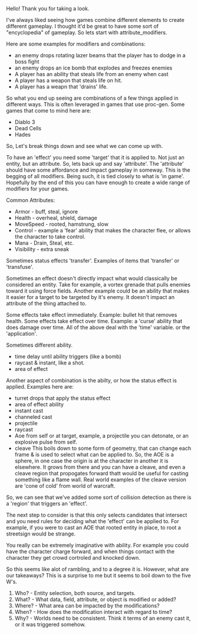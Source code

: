 Hello! Thank you for taking a look.

I've always liked seeing how games combine different elements to create different gameplay.
I thought it'd be great to have some sort of "encyclopedia" of gameplay. So lets start with attribute_modifiers.


Here are some examples for modifiers and combinations:
* an enemy drops rotating lazer beams that the player has to dodge in a boss fight
* an enemy drops an ice bomb that explodes and freezes enemies
* A player has an ability that steals life from an enemy when cast
* A player has a weapon that steals life on hit.
* A player has a weapn that 'drains' life.

So what you end up seeing are combinations of a few things applied in different ways.
This is often leveraged in games that use proc-gen. Some games that come to mind here are:
* Diablo 3
* Dead Cells
* Hades


So, Let's break things down and see what we can come up with.


To have an 'effect' you need some 'target' that it is applied to. Not just an entity, but an attribute.
So, lets back up and say 'attribute'. The 'attribute' should have some affordance and impact gameplay in someway.
This is the begging of all modifiers. Being such, it is tied closely to what is 'in game'.
Hopefully by the end of this you can have enough to create a wide range of modifiers for your games.


Common Attributes:
- Armor - buff, steal, ignore
- Health - overheal, shield, damage
- MoveSpeed - rooted, hamstrung, slow
- Control - example a 'fear' ability that makes the character flee, or allows the character to take control.
- Mana - Drain, Steal, etc.
- Visibility - extra sneak


Sometimes status effects 'transfer'. Examples of items that 'transfer' or 'transfuse'.


Sometimes an effect doesn't directly impact what would classically be considered an entity. Take for example, a vortex grenade that pulls enemies toward it using force fields.
Another example could be an ability that makes it easier for a target to be targeted by it's enemy. It doesn't impact an attribute of the thing attached to.

Some effects take effect immediately. Example: bullet hit that removes health.
Some effects take effect over time. Example: a 'curse' ability that does damage over time.
All of the above deal with the 'time' variable. or the 'application'.

Sometimes different ability.

- time delay until ability triggers (like a bomb)
- raycast & instant, like a shot.
- area of effect


Another aspect of combination is the abilty, or how the status effect is applied.
Examples here are:
- turret drops that apply the status effect
- area of effect ability
- instant cast
- channeled cast
- projectile
- raycast
- Aoe from self or at target, example, a projectile you can detonate, or an explosive pulse from self.
- cleave
This boils down to some form of geometry, that can change each frame & is used to select what can be applied to.
So, the AOE is a sphere, in one case the origin is at the character in another it is elsewhere.
It grows from there and you can have a cleave, and even a cleave region that propogates forward thatt would be useful for casting something like a flame wall.
Real world examples of the cleave version are 'cone of cold' from world of warcraft.


So, we can see that we've added some sort of collision detection as there is a 'region' that triggers an 'effect'.


The next step to consider is that this only selects candidates that intersect and you need rules for deciding what the 'effect' can be applied to.
For example, if you were to cast an AOE that rooted entity in place, to root a streetsign would be strange.


You really can be extremely imaginative with ability. For example you could have the character charge forward, and when things contact with the character they get crowd cortroled and knocked down.



So this seems like alot of rambling, and to a degree it is. However, what are our takeaways?
This is a surprise to me but it seems to boil down to the five W's.
1) Who? - Entity selection, both source, and targets.
2) What? - What data, field, attribute, or object is modified or added?
3) Where? - What area can be impacted by the modifications?
4) When? - How does the modification interact with regard to time?
5) Why? - Worlds need to be consistent. Think it terms of an enemy cast it, or it was triggered somehow.



